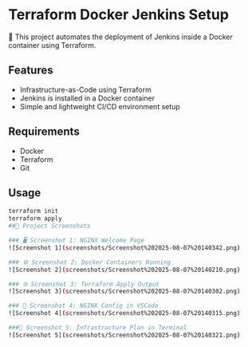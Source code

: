 # Terraform Docker Jenkins Setup

🚀 This project automates the deployment of Jenkins inside a Docker container using Terraform.

## Features
- Infrastructure-as-Code using Terraform
- Jenkins is installed in a Docker container
- Simple and lightweight CI/CD environment setup

## Requirements
- Docker
- Terraform
- Git

## Usage
```bash
terraform init
terraform apply
##📸 Project Screenshots

### 🖥️ Screenshot 1: NGINX Welcome Page
![Screenshot 1](screenshots/Screenshot%202025-08-07%20140342.png)

### ⚙️ Screenshot 2: Docker Containers Running
![Screenshot 2](screenshots/Screenshot%202025-08-07%20140210.png)

### 🌐 Screenshot 3: Terraform Apply Output
![Screenshot 3](screenshots/Screenshot%202025-08-07%20140302.png)

### 📄 Screenshot 4: NGINX Config in VSCode
![Screenshot 4](screenshots/Screenshot%202025-08-07%20140315.png)

###🧱 Screenshot 5: Infrastructure Plan in Terminal
![Screenshot 5](screenshots/Screenshot%202025-08-07%20140321.png)
